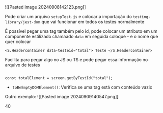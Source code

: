 ![[Pasted image 20240908142123.png]]

Pode criar um arquivo `setupTest.js` e colocar a importação do `testing-library/jest-dom` que vai funcionar em todos os testes normalmente

É possível pegar uma tag também pelo id, pode colocar um atributo em um componente estilizado chamaado `data` em seguida coloque - e o nome que quer colocar
```tsx
<S.Headercontainer data-testeid="total"> Teste </S.Headercontainer>
```
Facilita para pegar algo no JS ou TS
e pode pegar essa informação no arquivo de testes 
```tsx

const totalElement = screen.getByTestId("total"); 
```


- `toBeEmptyDOMElement()`: Verifica se uma tag está com conteúdo vazio

Outro exemplo:
![[Pasted image 20240909140547.png]]

40